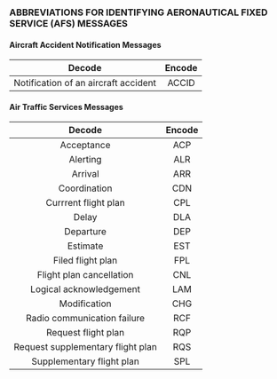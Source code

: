 ### ABBREVIATIONS FOR IDENTIFYING AERONAUTICAL FIXED SERVICE (AFS) MESSAGES

#### Aircraft Accident Notification Messages

|                Decode                | Encode |
| :----------------------------------: | :----: |
| Notification of an aircraft accident | ACCID  |

#### Air Traffic Services Messages

|              Decode               | Encode |
| :-------------------------------: | :----: |
|            Acceptance             |  ACP   |
|             Alerting              |  ALR   |
|              Arrival              |  ARR   |
|           Coordination            |  CDN   |
|       Currrent flight plan        |  CPL   |
|               Delay               |  DLA   |
|             Departure             |  DEP   |
|             Estimate              |  EST   |
|         Filed flight plan         |  FPL   |
|     Flight plan cancellation      |  CNL   |
|      Logical acknowledgement      |  LAM   |
|           Modification            |  CHG   |
|    Radio communication failure    |  RCF   |
|        Request flight plan        |  RQP   |
| Request supplementary flight plan |  RQS   |
|     Supplementary flight plan     |  SPL   |

